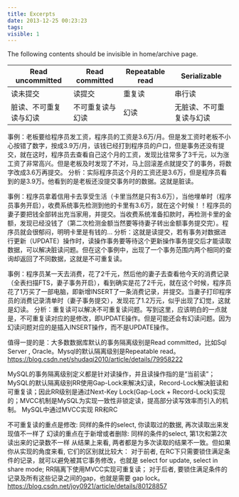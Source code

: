 ```yaml
---
title: Excerpts
date: 2013-12-25 00:23:23
tags:
visible: 1
---
```


The following contents should be invisible in home/archive page.

| Read uncommitted | Read committed | Repeatable read | Serializable
| ------ | ------ | ------ | ------ |
| 读未提交 | 读提交 | 重复读 | 串行读
| 脏读、不可重复读与幻读 | 不可重复读与幻读 | 幻读 |无脏读、不可重复读与幻读 |

事例：老板要给程序员发工资，程序员的工资是3.6万/月。但是发工资时老板不小心按错了数字，按成3.9万/月，该钱已经打到程序员的户口，但是事务还没有提交，就在这时，程序员去查看自己这个月的工资，发现比往常多了3千元，以为涨工资了非常高兴。但是老板及时发现了不对，马上回滚差点就提交了的事务，将数字改成3.6万再提交。
分析：实际程序员这个月的工资还是3.6万，但是程序员看到的是3.9万。他看到的是老板还没提交事务时的数据。这就是脏读。

事例：程序员拿着信用卡去享受生活（卡里当然是只有3.6万），当他埋单时（程序员事务开启），收费系统事先检测到他的卡里有3.6万，就在这个时候！！程序员的妻子要把钱全部转出充当家用，并提交。当收费系统准备扣款时，再检测卡里的金额，发现已经没钱了（第二次检测金额当然要等待妻子转出金额事务提交完）。程序员就会很郁闷，明明卡里是有钱的…
分析：这就是读提交，若有事务对数据进行更新（UPDATE）操作时，读操作事务要等待这个更新操作事务提交后才能读取数据，可以解决脏读问题。但在这个事例中，出现了一个事务范围内两个相同的查询却返回了不同数据，这就是不可重复读。

事例：程序员某一天去消费，花了2千元，然后他的妻子去查看他今天的消费记录（全表扫描FTS，妻子事务开启），看到确实是花了2千元，就在这个时候，程序员花了1万买了一部电脑，即新增INSERT了一条消费记录，并提交。当妻子打印程序员的消费记录清单时（妻子事务提交），发现花了1.2万元，似乎出现了幻觉，这就是幻读。
分析：重复读可以解决不可重复读问题。写到这里，应该明白的一点就是，不可重复读对应的是修改，即UPDATE操作。但是可能还会有幻读问题。因为幻读问题对应的是插入INSERT操作，而不是UPDATE操作。

值得一提的是：大多数数据库默认的事务隔离级别是Read committed，比如Sql Server , Oracle。Mysql的默认隔离级别是Repeatable read。
https://blog.csdn.net/shudaqi2010/article/details/79958222

MySQL的事务隔离级别定义都是针对读操作，并且读操作指的是“当前读”；MySQL的默认隔离级别RR使用Gap-Lock来解决幻读，Record-Lock解决脏读和可重复读；因此RR级别是通过Next-Key Lock(Gap-Lock + Record-Lock)实现的；MVCC机制是MySQL为实现一致性非锁定读，提高部分读写效率而引入的机制。
MySQL中通过MVCC实现 RR和RC

不可重复读的重点是修改:
同样的条件的select, 你读取过的数据, 再次读取出来发现值不一样了
幻读的重点在于新增或者删除:
同样的条件的select, 第1次和第2次读出来的记录数不一样
从结果上来看, 两者都是为多次读取的结果不一致。但如果你从实现的角度来看, 它们的区别就比较大：
对于前者, 在RC下只需要锁住满足条件的记录，就可以避免被其它事务修改，也就是 select for update, select in share mode; RR隔离下使用MVCC实现可重复读；
对于后者, 要锁住满足条件的记录及所有这些记录之间的gap，也就是需要 gap lock。
https://blog.csdn.net/joy0921/article/details/80128857

<!-- more -->







